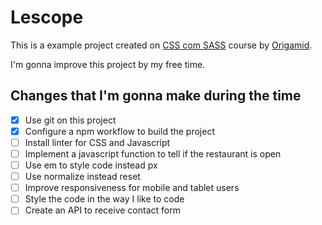 # Lescope

This is a example project created on [CSS com SASS](https://www.origamid.com/curso/css-com-sass/)
course by [Origamid](https://www.origamid.com).

I'm gonna improve this project by my free time.

## Changes that I'm gonna make during the time
- [x] Use git on this project
- [x] Configure a npm workflow to build the project
- [ ] Install linter for CSS and Javascript
- [ ] Implement a javascript function to tell if the restaurant is open
- [ ] Use em to style code instead px
- [ ] Use normalize instead reset
- [ ] Improve responsiveness for mobile and tablet users
- [ ] Style the code in the way I like to code
- [ ] Create an API to receive contact form
